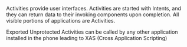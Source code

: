 
Activities provide user interfaces. Activities are started with Intents,
and they can return data to their invoking components upon completion.
All visible portions of applications are Activities.

Exported Unprotected Activities can be called by any other application
installed in the phone leading to XAS (Cross Application Scripting)
